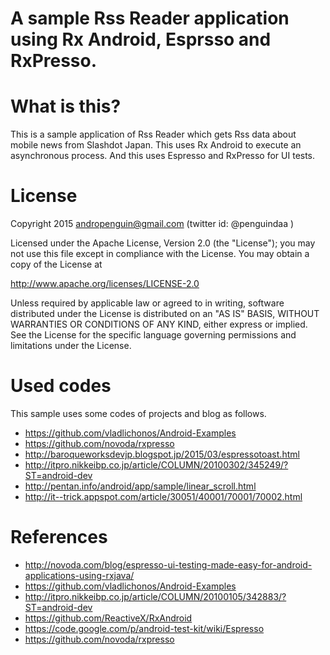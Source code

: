 # A sample Rss Reader application using Rx Android, Esprsso and RxPresso.

# What is this?

This is a sample application of Rss Reader which gets Rss data about mobile news from Slashdot Japan. This uses Rx Android to execute an asynchronous process. And this uses Espresso and RxPresso for UI tests.

# License
Copyright 2015 andropenguin@gmail.com (twitter id: @penguindaa )

Licensed under the Apache License, Version 2.0 (the "License"); you may not use this file except in compliance with the License. You may obtain a copy of the License at

 http://www.apache.org/licenses/LICENSE-2.0

Unless required by applicable law or agreed to in writing, software distributed under the License is distributed on an "AS IS" BASIS, WITHOUT WARRANTIES OR CONDITIONS OF ANY KIND, either express or implied. See the License for the specific language governing permissions and limitations under the License.

# Used codes

This sample uses some codes of projects and blog as follows.

* https://github.com/vladlichonos/Android-Examples
* https://github.com/novoda/rxpresso
* http://baroqueworksdevjp.blogspot.jp/2015/03/espressotoast.html
* http://itpro.nikkeibp.co.jp/article/COLUMN/20100302/345249/?ST=android-dev
* http://pentan.info/android/app/sample/linear_scroll.html
* http://it--trick.appspot.com/article/30051/40001/70001/70002.html

# References

* http://novoda.com/blog/espresso-ui-testing-made-easy-for-android-applications-using-rxjava/
* https://github.com/vladlichonos/Android-Examples
* http://itpro.nikkeibp.co.jp/article/COLUMN/20100105/342883/?ST=android-dev
* https://github.com/ReactiveX/RxAndroid
* https://code.google.com/p/android-test-kit/wiki/Espresso
* https://github.com/novoda/rxpresso
